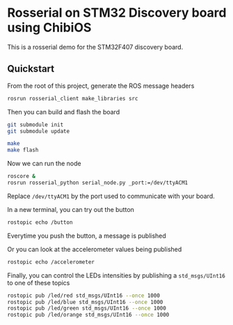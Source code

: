 # Rosserial on STM32 Discovery board using ChibiOS

This is a rosserial demo for the STM32F407 discovery board.

## Quickstart

From the root of this project, generate the ROS message headers
```bash
rosrun rosserial_client make_libraries src
```

Then you can build and flash the board
```bash
git submodule init
git submodule update

make
make flash
```

Now we can run the node
```bash
roscore &
rosrun rosserial_python serial_node.py _port:=/dev/ttyACM1
```
Replace `/dev/ttyACM1` by the port used to communicate with your board.

In a new terminal, you can try out the button
```bash
rostopic echo /button
```
Everytime you push the button, a message is published

Or you can look at the accelerometer values being published
```bash
rostopic echo /accelerometer
```

Finally, you can control the LEDs intensities by publishing a `std_msgs/UInt16` to one of these topics
```bash
rostopic pub /led/red std_msgs/UInt16 --once 1000
rostopic pub /led/blue std_msgs/UInt16 --once 1000
rostopic pub /led/green std_msgs/UInt16 --once 1000
rostopic pub /led/orange std_msgs/UInt16 --once 1000
```
